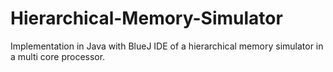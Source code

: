# Hierarchical-Memory-Simulator
Implementation in Java with BlueJ IDE of a hierarchical memory simulator in a multi core processor.
